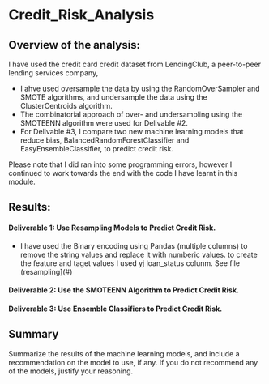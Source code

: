 # Credit_Risk_Analysis
##	Overview of the analysis: 
 I have used the credit card credit dataset from LendingClub, a peer-to-peer lending services company, 
 - I ahve used oversample the data by using the RandomOverSampler and SMOTE algorithms, and undersample the data using the ClusterCentroids algorithm. 
 - The combinatorial approach of over- and undersampling using the SMOTEENN algorithm were used for Delivable #2. 
 - For Delivable #3, I compare two new machine learning models that reduce bias, BalancedRandomForestClassifier and EasyEnsembleClassifier, to predict credit risk. 
 
Please note that I did ran into some programming errors, however I continued to work towards the end with the code I have learnt in this module.

## Results: 
####	Deliverable 1: Use Resampling Models to Predict Credit Risk.
 - I have used the Binary encoding using Pandas (multiple columns) to remove the string values and replace it with numberic values. to create the feature and taget values I used yj loan_status colunm. See file (resampling](#) 
  ![]()

####	Deliverable 2: Use the SMOTEENN Algorithm to Predict Credit Risk.

####	Deliverable 3: Use Ensemble Classifiers to Predict Credit Risk.

##	Summary
Summarize the results of the machine learning models, and include a recommendation on the model to use, if any. If you do not recommend any of the models, justify your reasoning.

